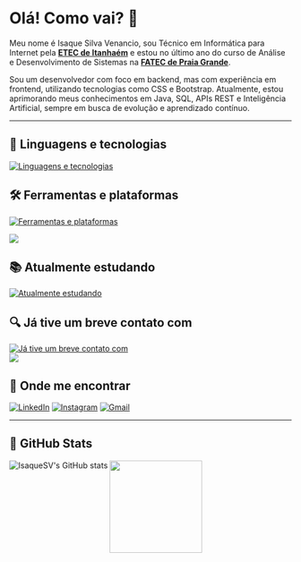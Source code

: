 # Olá! Como vai? 🤝

Meu nome é Isaque Silva Venancio, sou Técnico em Informática para Internet pela **[ETEC de Itanhaém](https://www.etecitanhaem.com.br/)** e estou no último ano do curso de Análise e Desenvolvimento de Sistemas na **[FATEC de Praia Grande](https://fatecpg.edu.br/)**.

Sou um desenvolvedor com foco em backend, mas com experiência em frontend, utilizando tecnologias como CSS e Bootstrap. Atualmente, estou aprimorando meus conhecimentos em Java, SQL, APIs REST e Inteligência Artificial, sempre em busca de evolução e aprendizado contínuo.

---

## **🚀 Linguagens e tecnologias**  
[![Linguagens e tecnologias](https://skillicons.dev/icons?i=html,css,js,bootstrap,java,sqlite)](https://skillicons.dev)  

## **🛠️ Ferramentas e plataformas**  
[![Ferramentas e plataformas](https://skillicons.dev/icons?i=github,git,vscode,figma,maven,idea)](https://skillicons.dev)  

<img src="https://img.shields.io/badge/Apache%20NetBeans%20IDE-1B6AC6.svg?style=for-the-badge&logo=Apache-NetBeans-IDE&logoColor=white"/>

## **📚 Atualmente estudando**  
[![Atualmente estudando](https://skillicons.dev/icons?i=postgres,spring)](https://skillicons.dev)  

## **🔍 Já tive um breve contato com**  
[![Já tive um breve contato com](https://skillicons.dev/icons?i=php,mysql,sublime,react)](https://skillicons.dev)   
<img src="https://img.shields.io/badge/Expo-1C2024.svg?style=for-the-badge&logo=Expo&logoColor=white"/>

## **💬 Onde me encontrar**  
[![LinkedIn](https://skillicons.dev/icons?i=linkedin)](https://www.linkedin.com/in/isaque-venancio/)
[![Instagram](https://skillicons.dev/icons?i=instagram)](https://www.instagram.com/isaque.s.venancio/)
[![Gmail](https://skillicons.dev/icons?i=gmail)](mailto:isaque.s.venancio43@gmail.com)

---

## **📝 GitHub Stats**
![IsaqueSV's GitHub stats](https://github-readme-stats.vercel.app/api?username=isaquesv&show_icons=true&hide_title=true&theme=transparent)
<a href="https://github.com/anuraghazra/github-readme-stats">
  <img height=165 align="top" src="https://github-readme-stats.vercel.app/api/top-langs?username=isaquesv&layout=compact&theme=transparent&langs_count=8&card_width=320" />
</a>
